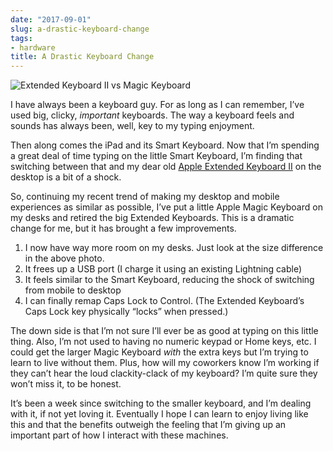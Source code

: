 ```yaml
---
date: "2017-09-01"
slug: a-drastic-keyboard-change
tags:
- hardware
title: A Drastic Keyboard Change
---
```


![Extended Keyboard II vs Magic Keyboard][1]

I have always been a keyboard guy. For as long as I can remember, I’ve used big, clicky, _important_ keyboards. The way a keyboard feels and sounds has always been, well, key to my typing enjoyment.

Then along comes the iPad and its Smart Keyboard. Now that I’m spending a great deal of time typing on the little Smart Keyboard, I’m finding that switching between that and my dear old [Apple Extended Keyboard II][2] on the desktop is a bit of a shock.

So, continuing my recent trend of making my desktop and mobile experiences as similar as possible, I’ve put a little Apple Magic Keyboard on my desks and retired the big Extended Keyboards. This is a dramatic change for me, but it has brought a few improvements.

1. I now have way more room on my desks. Just look at the size difference in the above photo.
2. It frees up a USB port (I charge it using an existing Lightning cable)
3. It feels similar to the Smart Keyboard, reducing the shock of switching from mobile to desktop
4. I can finally remap Caps Lock to Control. (The Extended Keyboard’s Caps Lock key physically “locks” when pressed.)

The down side is that I’m not sure I’ll ever be as good at typing on this little thing. Also, I’m not used to having no numeric keypad or Home keys, etc. I could get the larger Magic Keyboard _with_ the extra keys but I’m trying to learn to live without them. Plus, how will my coworkers know I’m working if they can’t hear the loud clackity-clack of my keyboard? I’m quite sure they won’t miss it, to be honest.

It’s been a week since switching to the smaller keyboard, and I’m dealing with it, if not yet loving it. Eventually I hope I can learn to enjoy living like this and that the benefits outweigh the feeling that I’m giving up an important part of how I interact with these machines.



[1]:	/img/2017/extended-keyboard-ii-vs-magic-keyboard.jpg
[2]:	https://baty.net/2015/apple-extended-keyboard-ii/
